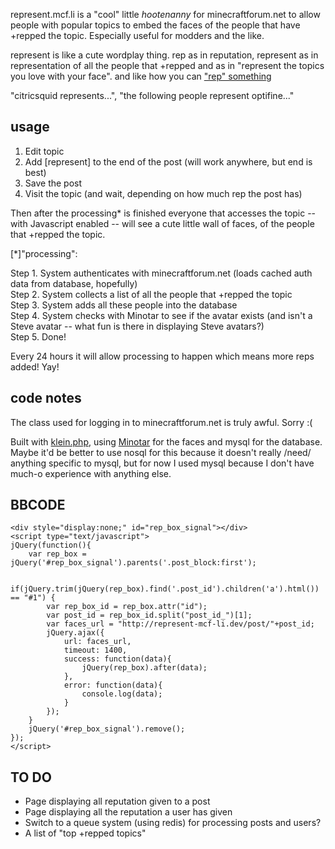 represent.mcf.li is a "cool" little *hootenanny* for minecraftforum.net to allow
people with popular topics to embed the faces of the people that have +repped 
the topic. Especially useful for modders and the like.

represent is like a cute wordplay thing. rep as in reputation, represent as in 
representation of all the people that +repped and as in "represent the topics
you love with your face". and like how you can 
["rep" something](http://www.urbandictionary.com/define.php?term=rep)

"citricsquid represents...", "the following people represent optifine..."

## usage

1. Edit topic
2. Add [represent] to the end of the post (will work anywhere, but end is best)
3. Save the post
4. Visit the topic (and wait, depending on how much rep the post has)

Then after the processing\* is finished everyone that accesses the topic -- with
Javascript enabled -- will see a cute little wall of faces, of the people that 
+repped the topic.

[\*]"processing": 

Step 1. System authenticates with minecraftforum.net (loads cached auth data
        from database, hopefully)  
Step 2. System collects a list of all the people that +repped the topic  
Step 3. System adds all these people into the database  
Step 4. System checks with Minotar to see if the avatar exists (and isn't a 
        Steve avatar -- what fun is there in displaying Steve avatars?)  
Step 5. Done!  

Every 24 hours it will allow processing to happen which means more reps added!
Yay!


## code notes

The class used for logging in to minecraftforum.net is truly awful. Sorry :(

Built with [klein.php](https://raw.github.com/chriso/klein.php), using 
[Minotar](http://minotar.net) for the faces and mysql for the database. Maybe
it'd be better to use nosql for this because it doesn't really /need/ anything
specific to mysql, but for now I used mysql because I don't have much-o 
experience with anything else.

## BBCODE
```
<div style="display:none;" id="rep_box_signal"></div>
<script type="text/javascript">
jQuery(function(){
    var rep_box = jQuery('#rep_box_signal').parents('.post_block:first');

    if(jQuery.trim(jQuery(rep_box).find('.post_id').children('a').html()) == "#1") {
        var rep_box_id = rep_box.attr("id");
        var post_id = rep_box_id.split("post_id_")[1];
        var faces_url = "http://represent-mcf-li.dev/post/"+post_id;
        jQuery.ajax({
            url: faces_url,
            timeout: 1400,
            success: function(data){ 
                jQuery(rep_box).after(data); 
            },
            error: function(data){ 
                console.log(data); 
            }
        });
    }
    jQuery('#rep_box_signal').remove();
});
</script>
```

## TO DO

- Page displaying all reputation given to a post
- Page displaying all the reputation a user has given
- Switch to a queue system (using redis) for processing posts and users?
- A list of "top +repped topics"